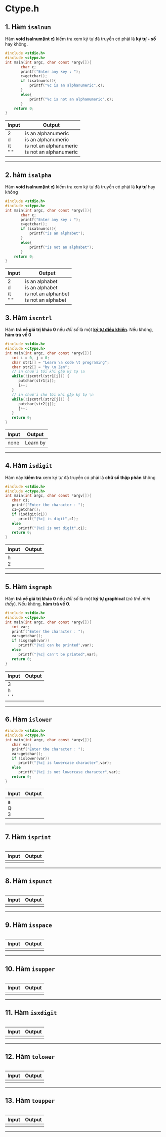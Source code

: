 # Ctype.h

## 1. Hàm `isalnum `

Hàm **void isalnum(int c)** kiểm tra xem ký tự đã truyền có phải là **ký tự - số** hay không.

```c
#include <stdio.h>
#include <ctype.h>
int main(int argc, char const *argv[]){
       char c;
       printf("Enter any key : ");
       c=getchar();
       if (isalnum(c)){
           printf("%c is an alphanumeric",c);
       }
       else{
           printf("%c is not an alphanumeric",c);
       }
    return 0;
}
```

| Input               | Output                                                                                       |
| ------------------- | -------------------------------------------------------------------------------------------- |
| 2<br>d<br>\t<br>" " | is an alphanumeric<br>is an alphanumeric<br>is not an alphanumeric<br>is not an alphanumeric |

---

## 2. hàm `isalpha`

Hàm **void isalnum(int c)** kiểm tra xem ký tự đã truyền có phải là **ký tự** hay không

```c
#include <stdio.h>
#include <ctype.h>
int main(int argc, char const *argv[]){
       char c;
       printf("Enter any key : ");
       c=getchar();
       if (isalnum(c)){
           printf("is an alphabet");
       }
       else{
           printf("is not an alphabet");
       }
    return 0;
}
```

| Input               | Output                                                                        |
| ------------------- | ----------------------------------------------------------------------------- |
| 2<br>d<br>\t<br>" " | is an alphabet<br>is an alphabet<br>is not an alphanbet<br>is not an alphabet |

## 3. Hàm `iscntrl`

Hàm **trả về giá trị khác 0** nếu *đối số* là một [**ký tự điều khiển**](https://daynhauhoc.com/t/wiki-cac-ky-tu-dieu-khien-va-ky-tu-dac-biet-trong-c-c/2295). Nếu không, **hàm trả về 0**

```c
#include <stdio.h>
#include <ctype.h>
int main(int argc, char const *argv[]){
   int i = 0, j = 0;
   char str1[] = "Learn \a code \t programing";
   char str2[] = "by \n Zen";
   // in chuỗi tới khi gặp ký tự \a
   while(!iscntrl(str1[i])) {
      putchar(str1[i]);
      i++;
   }
   // in chuỗi cho tới khi gặp ký tự \n
   while(!iscntrl(str2[j])) {
      putchar(str2[j]);
      j++;
   }
   return 0;
}
```

| Input | Output   |
| ----- | -------- |
| none  | Learn by |

---

## 4. Hàm `isdigit`

Hàm này **kiểm tra** xem ký tự đã truyền có phải là **chữ số thập phân** không

```c
#include <stdio.h>
#include <ctype.h>
int main(int argc, char const *argv[]){
   char c1;
   printf("Enter the character : ");
   c1=getchar();
   if (isdigit(c1))
      printf("|%c| is digit",c1);
   else
      printf("|%c| is not digit",c1);
   return 0;
}
```

| Input  | Output                              |
| ------ | ----------------------------------- |
| h<br>2 | |h\| is digit<br>\|2\| is not digit |

---

## 5. Hàm `isgraph`

Hàm **trả về giá trị khác 0** nếu *đối số* là một **ký tự graphical** (*có thể nhìn thấy*). Nếu không, **hàm trả về 0**.

```c
#include <stdio.h>
#include <ctype.h>
int main(int argc, char const *argv[]){
   int var;
   printf("Enter the character : ");
   var=getchar();
   if (isgraph(var))
      printf("|%c| can be printed",var);
   else
      printf("|%c| can't be printed",var);
   return 0;
}
```

| Input          | Output                                                                 |
| -------------- | ---------------------------------------------------------------------- |
| 3<br>h<br>'  ' | |3\| can be printed<br>\|h\| can be printed<br>\|  \| can't be printed |

---

## 6. Hàm `islower`

```c
#include <stdio.h>
#include <ctype.h>
int main(int argc, char const *argv[]){
   char var;
   printf("Enter the character : ");
   var=getchar();
   if (islower(var))
      printf("|%c| is lowercase character",var);
   else
      printf("|%c| is not lowercase character",var);
   return 0;
}
```

| Input       | Output                                                                                              |
| ----------- | --------------------------------------------------------------------------------------------------- |
| a<br>Q<br>3 | |a\| is lowercase character<br>\|Q\| is not lowercase character<br>\|3\| is not lowercase character |

---

## 7. Hàm `isprint`

```c

```

| Input | Output |
| ----- | ------ |
|       |        |

---

## 8. Hàm `ispunct`

```c

```

| Input | Output |
| ----- | ------ |
|       |        |

---

## 9. Hàm `isspace`

```c

```

| Input | Output |
| ----- | ------ |
|       |        |

---

## 10. Hàm `isupper`

```c

```

| Input | Output |
| ----- | ------ |
|       |        |

---

## 11. Hàm `isxdigit`

```c

```

| Input | Output |
| ----- | ------ |
|       |        |

---

## 12. Hàm `tolower`

```c

```

| Input | Output |
| ----- | ------ |
|       |        |

---

## 13. Hàm `toupper`

```c

```

| Input | Output |
| ----- | ------ |
|       |        |

---